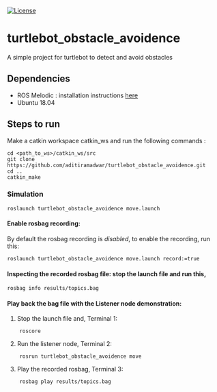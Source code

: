 [![License](https://img.shields.io/badge/License-BSD%203--Clause-blue.svg)](https://opensource.org/licenses/BSD-3-Clause)
# turtlebot_obstacle_avoidence
A simple project for turtlebot to detect and avoid obstacles
## Dependencies

-   ROS Melodic : installation instructions [here](http://wiki.ros.org/melodic/Installation/Ubuntu)
-   Ubuntu 18.04
## Steps to run

Make a catkin workspace catkin_ws and run the following commands :

```
cd <path_to_ws>/catkin_ws/src
git clone https://github.com/aditiramadwar/turtlebot_obstacle_avoidence.git
cd ..
catkin_make
```
### Simulation

    roslaunch turtlebot_obstacle_avoidence move.launch
    
#### Enable rosbag recording:
By default the rosbag recording is *disabled*, to enable the recording, run this:

    roslaunch turtlebot_obstacle_avoidence move.launch record:=true

#### Inspecting the recorded rosbag file: stop the launch file and run this,

    rosbag info results/topics.bag
   
#### Play back the bag file with the Listener node demonstration: 
1. Stop the launch file and, Terminal 1:
```
    roscore
```
 2. Run the listener node, Terminal 2:
```
    rosrun turtlebot_obstacle_avoidence move
```
  3. Play the recorded rosbag, Terminal 3:
```
    rosbag play results/topics.bag
```

